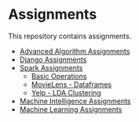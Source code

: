 # Assignments

This repository contains assignments. 

- <a href="https://github.com/aliemreoz/assignments/tree/master/advanced-algorithms-assignments">Advanced Algorithm Assignments</a>
- <a href="https://github.com/aliemreoz/assignments/tree/master/django-assignments">Django Assignments</a>
- <a href="https://github.com/aliemreoz/assignments/tree/master/spark-assignments">Spark Assignments</a>
  - <a href="https://github.com/aliemreoz/assignments/tree/master/spark-assignments/Assignment%201">Basic Operations</a>
  - <a href="https://github.com/aliemreoz/assignments/tree/master/spark-assignments/Assignment%202">MovieLens - Dataframes</a>
  - <a href="https://github.com/aliemreoz/assignments/tree/master/spark-assignments/Assignment%203">Yelp - LDA Clustering</a>
- <a href="https://github.com/aliemreoz/assignments/tree/master/machine-intelligence-assignments">Machine Intelligence Assignments</a>
- <a href="https://github.com/aliemreoz/assignments/tree/master/machine-learning-assignments">Machine Learning Assignments</a>
